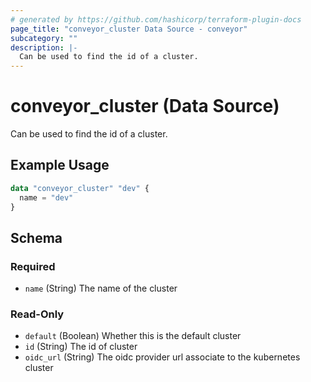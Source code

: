 ```yaml
---
# generated by https://github.com/hashicorp/terraform-plugin-docs
page_title: "conveyor_cluster Data Source - conveyor"
subcategory: ""
description: |-
  Can be used to find the id of a cluster.
---
```


# conveyor_cluster (Data Source)

Can be used to find the id of a cluster.

## Example Usage

```terraform
data "conveyor_cluster" "dev" {
  name = "dev"
}
```

<!-- schema generated by tfplugindocs -->
## Schema

### Required

- `name` (String) The name of the cluster

### Read-Only

- `default` (Boolean) Whether this is the default cluster
- `id` (String) The id of cluster
- `oidc_url` (String) The oidc provider url associate to the kubernetes cluster

